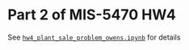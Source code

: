 # Part 2 of MIS-5470 HW4

See [`hw4_plant_sale_problem_owens.ipynb`](https://github.com/brandonowens24/MIS-5470/blob/main/HW4-CycleSharePlants/hw4_p2_cleaning_plants/hw4_plant_sale_problem_owens.ipynb) for details
